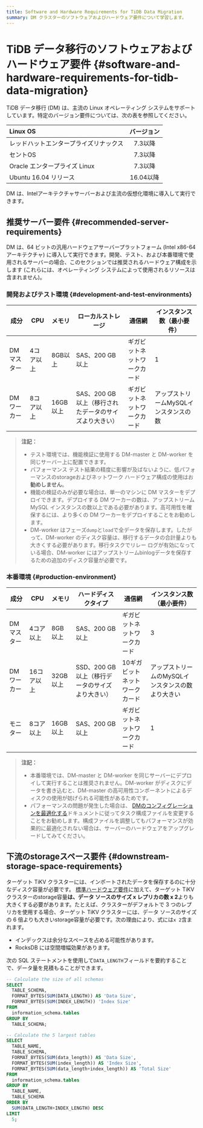 ```yaml
---
title: Software and Hardware Requirements for TiDB Data Migration
summary: DM クラスターのソフトウェアおよびハードウェア要件について学習します。
---
```


# TiDB データ移行のソフトウェアおよびハードウェア要件 {#software-and-hardware-requirements-for-tidb-data-migration}

TiDB データ移行 (DM) は、主流の Linux オペレーティング システムをサポートしています。特定のバージョン要件については、次の表を参照してください。

| Linux OS              |  バージョン  |
| :-------------------- | :-----: |
| レッドハットエンタープライズリナックス   |  7.3以降  |
| セントOS                 |  7.3以降  |
| Oracle エンタープライズ Linux |  7.3以降  |
| Ubuntu 16.04 リリース     | 16.04以降 |

DM は、Intelアーキテクチャサーバーおよび主流の仮想化環境に導入して実行できます。

## 推奨サーバー要件 {#recommended-server-requirements}

DM は、64 ビットの汎用ハードウェアサーバープラットフォーム (Intel x86-64アーキテクチャ) に導入して実行できます。開発、テスト、および本番環境で使用されるサーバーの場合、このセクションでは推奨されるハードウェア構成を示します (これらには、オペレーティング システムによって使用されるリソースは含まれません)。

### 開発およびテスト環境 {#development-and-test-environments}

| 成分     | CPU   | メモリ    | ローカルストレージ                       | 通信網            | インスタンス数（最小要件）         |
| ------ | ----- | ------ | ------------------------------- | -------------- | --------------------- |
| DMマスター | 4コア以上 | 8GB以上  | SAS、200 GB以上                    | ギガビットネットワークカード | 1                     |
| DMワーカー | 8コア以上 | 16GB以上 | SAS、200 GB以上（移行されたデータのサイズより大きい） | ギガビットネットワークカード | アップストリームMySQLインスタンスの数 |

> **注記：**
>
> -   テスト環境では、機能検証に使用する DM-master と DM-worker を同じサーバー上に配置できます。
> -   パフォーマンス テスト結果の精度に影響が及ばないように、低パフォーマンスのstorageおよびネットワーク ハードウェア構成の使用はお**勧めしません**。
> -   機能の検証のみが必要な場合は、単一のマシンに DM マスターをデプロイできます。デプロイする DM ワーカーの数は、アップストリーム MySQL インスタンスの数以上である必要があります。高可用性を確保するには、より多くの DM ワーカーをデプロイすることをお勧めします。
> -   DM-worker はフェーズ`dump`と`load`で全データを保存します。したがって、DM-worker のディスク容量は、移行するデータの合計量よりも大きくする必要があります。移行タスクでリレー ログが有効になっている場合、DM-worker にはアップストリームbinlogデータを保存するための追加のディスク容量が必要です。

### 本番環境 {#production-environment}

| 成分     | CPU    | メモリ    | ハードディスクタイプ                   | 通信網              | インスタンス数（最小要件）               |
| ------ | ------ | ------ | ---------------------------- | ---------------- | --------------------------- |
| DMマスター | 4コア以上  | 8GB以上  | SAS、200 GB以上                 | ギガビットネットワークカード   | 3                           |
| DMワーカー | 16コア以上 | 32GB以上 | SSD、200 GB以上（移行データのサイズより大きい） | 10ギガビットネットワークカード | アップストリームのMySQLインスタンスの数より大きい |
| モニター   | 8コア以上  | 16GB以上 | SAS、200 GB以上                 | ギガビットネットワークカード   | 1                           |

> **注記：**
>
> -   本番環境では、DM-master と DM-worker を同じサーバーにデプロイして実行することは推奨されません。DM-worker がディスクにデータを書き込むと、DM-master の高可用性コンポーネントによるディスクの使用が妨げられる可能性があるためです。
> -   パフォーマンスの問題が発生した場合は、 [DMのコンフィグレーションを最適化する](/dm/dm-tune-configuration.md)ドキュメントに従ってタスク構成ファイルを変更することをお勧めします。構成ファイルを調整してもパフォーマンスが効果的に最適化されない場合は、サーバーのハードウェアをアップグレードしてみてください。

## 下流のstorageスペース要件 {#downstream-storage-space-requirements}

ターゲット TiKV クラスターには、インポートされたデータを保存するのに十分なディスク容量が必要です。 [標準ハードウェア要件](/hardware-and-software-requirements.md)に加えて、ターゲット TiKV クラスターのstorage容量**は、データ ソースのサイズ x レプリカの数 x 2**よりも大きくする必要があります。たとえば、クラスターがデフォルトで 3 つのレプリカを使用する場合、ターゲット TiKV クラスターには、データ ソースのサイズの 6 倍よりも大きいstorage容量が必要です。次の理由により、式には`x 2`含まれます。

-   インデックスは余分なスペースを占める可能性があります。
-   RocksDB には空間増幅効果があります。

次の SQL ステートメントを使用して`DATA_LENGTH`フィールドを要約することで、データ量を見積もることができます。

```sql
-- Calculate the size of all schemas
SELECT
  TABLE_SCHEMA,
  FORMAT_BYTES(SUM(DATA_LENGTH)) AS 'Data Size',
  FORMAT_BYTES(SUM(INDEX_LENGTH)) 'Index Size'
FROM
  information_schema.tables
GROUP BY
  TABLE_SCHEMA;

-- Calculate the 5 largest tables
SELECT 
  TABLE_NAME,
  TABLE_SCHEMA,
  FORMAT_BYTES(SUM(data_length)) AS 'Data Size',
  FORMAT_BYTES(SUM(index_length)) AS 'Index Size',
  FORMAT_BYTES(SUM(data_length+index_length)) AS 'Total Size'
FROM
  information_schema.tables
GROUP BY
  TABLE_NAME,
  TABLE_SCHEMA
ORDER BY
  SUM(DATA_LENGTH+INDEX_LENGTH) DESC
LIMIT
  5;
```
